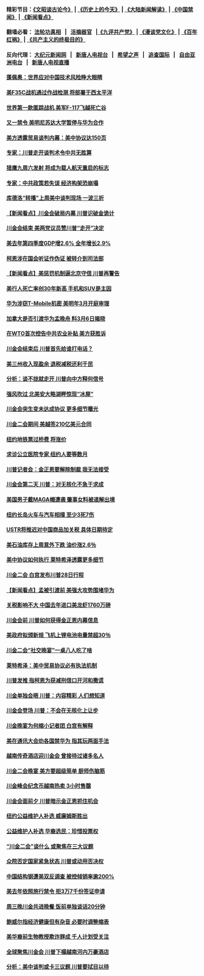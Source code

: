 #### 精彩节目：[《文昭谈古论今》](http://155.138.205.71/wenzhao) | [《历史上的今天》](http://155.138.205.71/today-in-history) | [《大陆新闻解读》](http://155.138.205.71/ntdtv-comedy) | [《中国禁闻》](http://155.138.205.71/ntdtv-news) | [《新闻看点》](http://155.138.205.71/news-insight) 

 #### 翻墙必看： [法轮功真相](http://155.138.205.71:10000/videos/truth.html) &nbsp;&nbsp;|&nbsp;&nbsp; [活摘器官](http://155.138.205.71:10000/videos/res/Organs/) &nbsp;&nbsp;|[《九评共产党》](http://155.138.205.71:10000/videos/jiuping) | [《漫谈党文化》](http://155.138.205.71:10000/videos/mtdwh) | [《百年红祸》](http://155.138.205.71:10000/videos/bnhh) | [《共产主义的终极目的》](http://155.138.205.71:10000/videos/res/zjmd) 

 #### 反向代理： [大纪元新闻网](http://155.138.205.71:10080/) &nbsp;&nbsp;|&nbsp;&nbsp; [新唐人电视台](http://155.138.205.71:8000/) &nbsp;&nbsp;|&nbsp;&nbsp; [希望之声](http://155.138.205.71:8200/) &nbsp;&nbsp;|&nbsp;&nbsp; [追查国际](http://155.138.205.71:10010/) &nbsp;&nbsp;|&nbsp;&nbsp; [自由亚洲电台](http://155.138.205.71:9800/) &nbsp;&nbsp;|&nbsp;&nbsp; [新唐人电视直播](http://155.138.205.71/) 

#### [蓬佩奥：世界应对中国技术风险睁大眼睛](../pages/nsc412/n11081916.md?t=03011536) 

#### [美F35C战机通过作战检测 将部署于西太平洋](../pages/nsc412/n11081544.md?t=03011536) 

#### [世界第一款匿踪战机 美军F-117飞越死亡谷](../pages/nsc412/n11081432.md?t=03011536) 

#### [又一禁令 美明尼苏达大学暂停与华为合作](../pages/nsc412/n11080819.md?t=03011536) 

#### [美方透露贸易谈判内幕：美中协议达150页](../pages/nsc412/n11080846.md?t=03011536) 

#### [专家：川普走开谈判术令中共无胜算](../pages/nsc412/n11080966.md?t=03011536) 

#### [猎鹰九周六发射 将成为载人航天重启的标志](../pages/nsc412/n11080738.md?t=03011536) 

#### [专家：中共政策若失误 经济构架恐崩塌](../pages/nsc412/n11080731.md?t=03011536) 

#### [库德洛“转播”上周美中谈判现场 一波三折](../pages/nsc412/n11080699.md?t=03011536) 

#### [【新闻看点】川金会破局内幕 川普识破金诡计](../pages/nsc412/n11080199.md?t=03011536) 

#### [川金会结束 美两党议员赞川普“走开”决定](../pages/nsc412/n11080514.md?t=03011536) 

#### [美去年第四季度GDP增2.6% 全年增长2.9%](../pages/nsc412/n11080414.md?t=03011536) 

#### [柯恩涉在国会听证作伪证 被转介到司法部](../pages/nsc412/n11080130.md?t=03011536) 

#### [【新闻看点】美惩罚机制逼北京守信 川普再警告](../pages/nsc412/n11079954.md?t=03011536) 

#### [美行人死亡率创30年新高 手机和SUV是主因](../pages/nsc412/n11080364.md?t=03011536) 

#### [华为涉窃T-Mobile机密 美明年3月开庭审理](../pages/nsc412/n11080311.md?t=03011536) 

#### [加拿大是否引渡华为孟晚舟 料3月6日揭晓](../pages/nsc412/n11080262.md?t=03011536) 

#### [在WTO首次控告中共农业补贴 美方获胜诉](../pages/nsc412/n11080207.md?t=03011536) 

#### [川金会结束后 川普首先给谁打电话？](../pages/nsc412/n11080159.md?t=03011536) 

#### [美三州收入现盈余 退税减税还利于民](../pages/nsc412/n11080035.md?t=03011536) 

#### [分析：谈不拢就走开 川普向中方释何信号](../pages/nsc412/n11080054.md?t=03011536) 

#### [强风吹过 北美安大略湖畔惊现“冰屋”](../pages/nsc412/n11079884.md?t=03011536) 

#### [川金会突生变未达成协议 更多细节曝光](../pages/nsc412/n11079649.md?t=03011536) 

#### [川金二会期间 美越签210亿美元合同](../pages/nsc412/n11079644.md?t=03011536) 

#### [纽约地铁票过桥费 将涨价](../pages/nsc412/n11078771.md?t=03011536) 

#### [求诊公立医院专家 纽约人要等数月](../pages/nsc412/n11078755.md?t=03011536) 

#### [川普记者会：金正恩要解除制裁 我无法接受](../pages/nsc412/n11078822.md?t=03011536) 

#### [川金会第二天 川普：对无核化不急于求成](../pages/nsc412/n11078809.md?t=03011536) 

#### [美国男子戴MAGA帽遭袭 肇事女料被递解出境](../pages/nsc412/n11078111.md?t=03011536) 

#### [纽约长岛火车与汽车相撞 至少3死7伤](../pages/nsc412/n11078042.md?t=03011536) 

#### [USTR将推迟对中国商品加关税 具体日期待定](../pages/nsc412/n11078065.md?t=03011536) 

#### [美石油库存上周意外下跌 油价涨2.6％](../pages/nsc412/n11077933.md?t=03011536) 

#### [美中协议如何执行 莱特希泽透露更多细节](../pages/nsc412/n11077895.md?t=03011536) 

#### [川金二会 白宫发布川普28日行程](../pages/nsc412/n11077599.md?t=03011536) 

#### [【新闻看点】孟被引渡前 美强大攻势围堵华为](../pages/nsc412/n11077529.md?t=03011536) 

#### [关税影响不大 中国去年进口美龙虾1760万磅](../pages/nsc412/n11077572.md?t=03011536) 

#### [川金会前 川普如何获得金正恩内幕信息](../pages/nsc412/n11077790.md?t=03011536) 

#### [美政府拟颁新规 飞机上锂电池电量禁超30％](../pages/nsc412/n11077388.md?t=03011536) 

#### [川金二会“社交晚宴”一桌八人吃了啥](../pages/nsc412/n11077493.md?t=03011536) 

#### [莱特希泽：美中贸易协议必有执法机制](../pages/nsc412/n11077336.md?t=03011536) 

#### [川普发推 指柯恩为获减刑信口开河和撒谎](../pages/nsc412/n11077227.md?t=03011536) 

#### [川金单独会晤 川普：内容精彩 人们想知道](../pages/nsc412/n11077284.md?t=03011536) 

#### [川金会登场  川普：不会在无核化上让步](../pages/nsc412/n11076663.md?t=03011536) 

#### [川金晚宴为何缩小记者团 白宫有解释](../pages/nsc412/n11077171.md?t=03011536) 

#### [美在通讯大会劝各国禁华为 指其玩两面手法](../pages/nsc412/n11074409.md?t=03011536) 

#### [越南传奇酒店迎川金会 曾接待过诸多名人](../pages/nsc412/n11076720.md?t=03011536) 

#### [川金二会晚宴 美方要超级简单 厨师伤脑筋](../pages/nsc412/n11076986.md?t=03011536) 

#### [川金峰会纪念币越南热卖 3小时售罄](../pages/nsc412/n11076389.md?t=03011536) 

#### [川金会面前夕 川普暗示金正恩抓住机会](../pages/nsc412/n11075974.md?t=03011536) 

#### [纽约公益维护人补选 威廉姆斯胜出](../pages/nsc412/n11075059.md?t=03011536) 

#### [公益维护人补选  华裔选民：珍惜投票权](../pages/nsc412/n11075056.md?t=03011536) 

#### [“川金二会”谈什么 或聚焦在三大议题](../pages/nsc412/n11074552.md?t=03011536) 

#### [众院否定国家紧急状态 川普或动用否决权](../pages/nsc412/n11073994.md?t=03011536) 

#### [中国结构钢遭美双反调查 被控倾销率逾200%](../pages/nsc412/n11073550.md?t=03011536) 

#### [美去年依照旅行禁令 拒3万7千份签证申请](../pages/nsc412/n11073410.md?t=03011536) 

#### [周三晚川金共进晚餐 饭前单独谈话20分钟](../pages/nsc412/n11073320.md?t=03011536) 

#### [鲍威尔指经济健康但有杂音 必要时调整缩表](../pages/nsc412/n11072991.md?t=03011536) 

#### [美华裔前生物教授欺诈罪成 千人计划受关注](../pages/nsc412/n11073371.md?t=03011536) 

#### [全球聚焦川金会 川普下榻越南河内万豪酒店](../pages/nsc412/n11073359.md?t=03011536) 

#### [分析：美中谈判或卡三议题 川普要拭目以待](../pages/nsc412/n11073388.md?t=03011536) 

